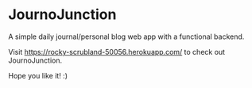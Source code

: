 # JournoJunction
A simple daily journal/personal blog web app with a functional backend. 

Visit https://rocky-scrubland-50056.herokuapp.com/ to check out JournoJunction.

Hope you like it! :)


